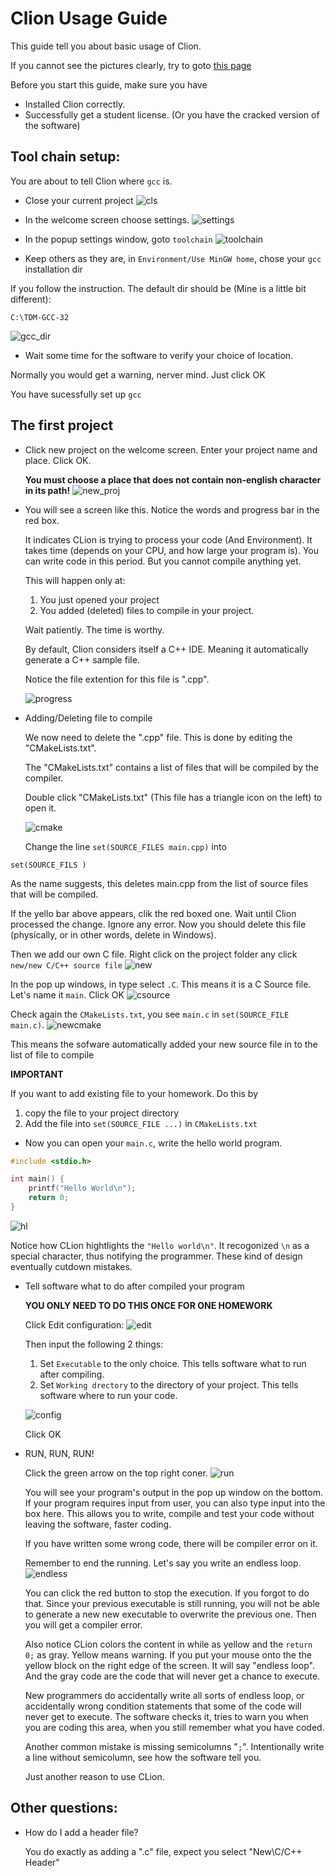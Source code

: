 # Clion Usage Guide

This guide tell you about basic usage of Clion. 

If you cannot see the pictures clearly, try to goto [this page]()

Before you start this guide, make sure you have 

* Installed Clion correctly.
* Successfully get a student license. (Or you have the cracked version of the software)

## Tool chain setup:

You are about to tell Clion where `gcc` is. 

* Close your current project 
![cls](close_project.png)

* In the welcome screen choose settings.
![settings](settings.png)

* In the popup settings window, goto `toolchain`
![toolchain](toolchain.png)

* Keep others as they are, in `Environment/Use MinGW home`, chose your `gcc` installation dir

If you follow the instruction. The default dir should be (Mine is a little bit different):
```
C:\TDM-GCC-32
```

![gcc_dir](gcc_dir.png)

* Wait some time for the software to verify your choice of location.

 Normally you would get a warning, nerver mind. Just click OK

You have sucessfully set up `gcc`

## The first project

* Click new project on the welcome screen. Enter your project name and place. Click OK. 

  **You must choose a place that does not contain non-english character in its path!**
![new_proj](new_proj.png)

* You will see a screen like this. Notice the words and progress bar in the red box.
  
  It indicates CLion is trying to process your code (And Environment). It takes time (depends on your CPU,
  and how large your program is). You can write code in this period. But you cannot compile anything yet. 
  
  This will happen only at:

  1. You just opened your project
  2. You added (deleted) files to compile in your project.

  Wait patiently. The time is worthy. 

  By default, Clion considers itself a C++ IDE. Meaning it automatically generate a C++ sample file.

  Notice the file extention for this file is ".cpp".

  ![progress](processing.png)

* Adding/Deleting file to compile
  
  We now need to delete the ".cpp" file. This is done by editing the "CMakeLists.txt". 

  The "CMakeLists.txt" contains a list of files that will be compiled by the compiler. 

  Double click "CMakeLists.txt" (This file has a triangle icon on the left) to open it. 

  ![cmake](cmake.png)

  Change the line `set(SOURCE_FILES main.cpp)` into 
```
set(SOURCE_FILS )
```
  As the name suggests, this deletes main.cpp from the list of source files that will be compiled.

  If the yello bar above appears, clik the red boxed one. Wait until Clion processed the change.
  Ignore any error. Now you should delete this file (physically, or in other words, delete in Windows).

  Then we add our own C file. Right click on the project folder any click `new/new C/C++ source file`
  ![new](new.png)

  In the pop up windows, in type select `.C`. This means it is a C Source file. Let's name it `main`.  Click OK
  ![csource](csource.png)

  Check again the `CMakeLists.txt`, you see `main.c` in `set(SOURCE_FILE main.c)`. 
  ![newcmake](newcmake.png)

  This means the sofware automatically added your new source file in to the list of file to compile

  **IMPORTANT**

  If you want to add existing file to your homework. Do this by
  
  1. copy the file to your project directory
  2. Add the file into `set(SOURCE_FILE ...)` in `CMakeLists.txt`

* Now you can open your `main.c`, write the hello world program.

```c
#include <stdio.h>

int main() {
    printf("Hello World\n");
    return 0;
}
```

  ![hl](hw.png)
  
  Notice how CLion hightlights the `"Hello world\n"`. 
  It recogonized `\n` as a special character, thus notifying the programmer.
  These kind of design eventually cutdown mistakes.

* Tell software what to do after compiled your program

  **YOU ONLY NEED TO DO THIS ONCE FOR ONE HOMEWORK**
   
  Click Edit configuration:
  ![edit](edit_button.png)
 
  Then input the following 2 things:

  1. Set `Executable` to the only choice. This tells software what to run after compiling.
  2. Set `Working drectory` to the directory of your project. This tells software where to run your code.

  ![config](config.png)

  Click OK

* RUN, RUN, RUN!
  
  Click the green arrow on the top right coner.
  ![run](run.png)

  You will see your program's output in the pop up window on the bottom. 
  If your program requires input from user, you can also type input into the box here. This allows you
  to write, compile and test your code without leaving the software, faster coding.

  If you have written some wrong code, there will be compiler error on it.

  Remember to end the running. Let's say you write an endless loop.
  ![endless](endless.png)
  
  You can click the red button to stop the execution. If you forgot to do that. 
  Since your previous executable is still running, you will not be able to generate a new new
  executable to overwrite the previous one. Then you will get a compiler error.

  Also notice CLion colors the content in while as yellow and the `return 0;` as gray. Yellow means
  warning. If you put your mouse onto the the yellow block on the right edge of the screen. 
  It will say "endless loop". And the gray code are the code that will never get a chance to execute.

  New programmers do accidentally write all sorts of endless loop, or accidentally wrong condition
  statements that some of the code will never get to execute. The software checks it, tries to warn
  you when you are coding this area, when you still remember what you have coded.

  Another common mistake is missing semicolumns "`;`".
  Intentionally write a line without semicolumn, see how the software tell you.

  Just another reason to use CLion.

## Other questions:

* How do I add a header file?

  You do exactly as adding a ".c" file, expect you select "New\C/C++ Header"


